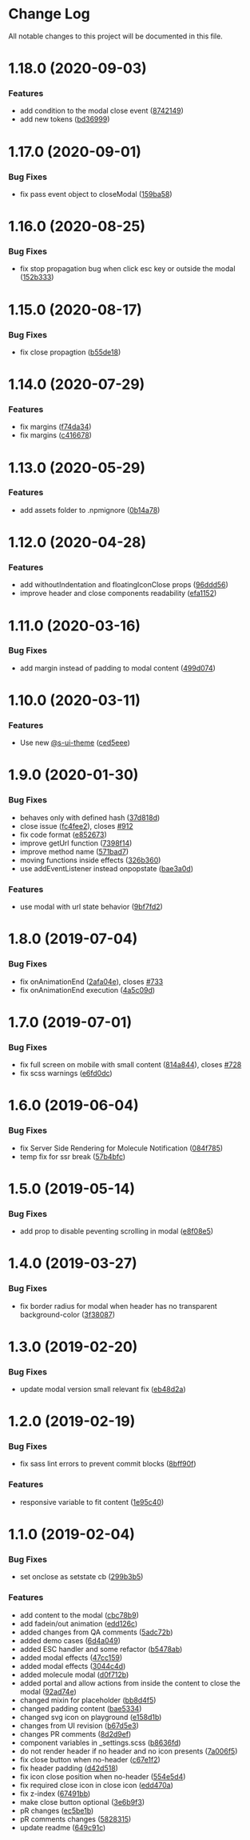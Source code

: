 # Change Log

All notable changes to this project will be documented in this file.

# 1.18.0 (2020-09-03)


### Features

* add condition to the modal close event ([8742149](https://github.com/SUI-Components/sui-components/commit/87421493efef2132e58356787b1aa59364096b46))
* add new tokens ([bd36999](https://github.com/SUI-Components/sui-components/commit/bd36999616718c48d991a7fbed2d17d8953a2dc4))



# 1.17.0 (2020-09-01)


### Bug Fixes

* fix pass event object to closeModal ([159ba58](https://github.com/SUI-Components/sui-components/commit/159ba58858a8edf7ab1dd0ce72d240eefbe87271))



# 1.16.0 (2020-08-25)


### Bug Fixes

* fix stop propagation bug when click esc key or outside the modal ([152b333](https://github.com/SUI-Components/sui-components/commit/152b3336e7ba23945634257f62a1c1761cda7326))



# 1.15.0 (2020-08-17)


### Bug Fixes

* fix close propagtion ([b55de18](https://github.com/SUI-Components/sui-components/commit/b55de18a57b8b3f6ee25b9cf99b521d70ec49586))



# 1.14.0 (2020-07-29)


### Features

* fix margins ([f74da34](https://github.com/SUI-Components/sui-components/commit/f74da34c7bd69ec6a7227097ef6f13c5aec82a86))
* fix margins ([c416678](https://github.com/SUI-Components/sui-components/commit/c416678241996c1d7f478b2cce62efec96959788))



# 1.13.0 (2020-05-29)


### Features

* add assets folder to .npmignore ([0b14a78](https://github.com/SUI-Components/sui-components/commit/0b14a78a25846089ca3fc32558f19aabbe651a1b))



# 1.12.0 (2020-04-28)


### Features

* add withoutIndentation and floatingIconClose props ([96ddd56](https://github.com/SUI-Components/sui-components/commit/96ddd565f4d79563311c201da3edb3669691038d))
* improve header and close components readability ([efa1152](https://github.com/SUI-Components/sui-components/commit/efa115222e9088f5d00c4c225a0e61bce33e3275))



# 1.11.0 (2020-03-16)


### Bug Fixes

* add margin instead of padding to modal content ([499d074](https://github.com/SUI-Components/sui-components/commit/499d074f85151dd1fedefb736106856a4b4fccc0))



# 1.10.0 (2020-03-11)


### Features

* Use new [@s-ui-theme](https://github.com/s-ui-theme) ([ced5eee](https://github.com/SUI-Components/sui-components/commit/ced5eee88c974828d1c5f6eb3408a3a0f6d5e6a2))



# 1.9.0 (2020-01-30)


### Bug Fixes

* behaves only with defined hash ([37d818d](https://github.com/SUI-Components/sui-components/commit/37d818dc737d08198bb7874aa44f2bd55987a666))
* close issue ([fc4fee2](https://github.com/SUI-Components/sui-components/commit/fc4fee2c64adaf5b503ec7223f3c22cb84da5d4b)), closes [#912](https://github.com/SUI-Components/sui-components/issues/912)
* fix code format ([e852673](https://github.com/SUI-Components/sui-components/commit/e852673167c303ba16b187b8251d203c181d585a))
* improve getUrl function ([7398f14](https://github.com/SUI-Components/sui-components/commit/7398f1454f3782edbed553a593264309e4466f8b))
* improve method name ([571bad7](https://github.com/SUI-Components/sui-components/commit/571bad7c722d1ac114b003e48a7d2a49e5fc676a))
* moving functions inside effects ([326b360](https://github.com/SUI-Components/sui-components/commit/326b3601fe4b73e9c7b395a2e958de95b1b27ff7))
* use addEventListener instead onpopstate ([bae3a0d](https://github.com/SUI-Components/sui-components/commit/bae3a0dc1d7c9938cca36c628d840ee320dedbf9))


### Features

* use modal with url state behavior ([9bf7fd2](https://github.com/SUI-Components/sui-components/commit/9bf7fd2fc785dbe1a2fe65c547377d00f9a139e8))



# 1.8.0 (2019-07-04)


### Bug Fixes

* fix onAnimationEnd ([2afa04e](https://github.com/SUI-Components/sui-components/commit/2afa04e1c60c7f9b77ca290d0c62b8f186aa9351)), closes [#733](https://github.com/SUI-Components/sui-components/issues/733)
* fix onAnimationEnd execution ([4a5c09d](https://github.com/SUI-Components/sui-components/commit/4a5c09d719891ce227cbfdd412782b231768188c))



# 1.7.0 (2019-07-01)


### Bug Fixes

* fix full screen on mobile with small content ([814a844](https://github.com/SUI-Components/sui-components/commit/814a844affa9dd39e74c1acecb5dc12a4d187289)), closes [#728](https://github.com/SUI-Components/sui-components/issues/728)
* fix scss warnings ([e6fd0dc](https://github.com/SUI-Components/sui-components/commit/e6fd0dcc5ecf62594c25e7dd5eef7d6fb0e1085b))



# 1.6.0 (2019-06-04)


### Bug Fixes

* fix Server Side Rendering for Molecule Notification ([084f785](https://github.com/SUI-Components/sui-components/commit/084f785caed4cde866222acb365843f1011ae875))
* temp fix for ssr break ([57b4bfc](https://github.com/SUI-Components/sui-components/commit/57b4bfc1da70c0e5196dd997eef149809d5eaa6c))



# 1.5.0 (2019-05-14)


### Bug Fixes

* add prop to disable peventing scrolling in modal ([e8f08e5](https://github.com/SUI-Components/sui-components/commit/e8f08e51a5372a0cf358e6a1bd2db1cc9dc34506))



# 1.4.0 (2019-03-27)


### Bug Fixes

* fix border radius for modal when header has no transparent background-color ([3f38087](https://github.com/SUI-Components/sui-components/commit/3f38087b05545c9b3aa27317be03be0e7f879c4b))



# 1.3.0 (2019-02-20)


### Bug Fixes

* update modal version small relevant fix ([eb48d2a](https://github.com/SUI-Components/sui-components/commit/eb48d2a57d2eda9ac339a06ac35c91309fb1af33))



# 1.2.0 (2019-02-19)


### Bug Fixes

* fix sass lint errors to prevent commit blocks ([8bff90f](https://github.com/SUI-Components/sui-components/commit/8bff90f527be41eb99e82404946ba8080078dbc7))


### Features

* responsive variable to fit content ([1e95c40](https://github.com/SUI-Components/sui-components/commit/1e95c40f2788f08b6c892e4065bf532df3c67928))



# 1.1.0 (2019-02-04)


### Bug Fixes

* set onclose as setstate cb ([299b3b5](https://github.com/SUI-Components/sui-components/commit/299b3b5c25338e3e7a88913e04a747c79e984c70))


### Features

* add content to the modal ([cbc78b9](https://github.com/SUI-Components/sui-components/commit/cbc78b9f68795f251c71b839c477b81a57b915b3))
* add fadein/out animation ([edd126c](https://github.com/SUI-Components/sui-components/commit/edd126c1e3a502b21db482faadfbfdb61e8356a0))
* added changes from QA comments ([5adc72b](https://github.com/SUI-Components/sui-components/commit/5adc72bd1d35829bbc5926acf730cfa3459b6a67))
* added demo cases ([6d4a049](https://github.com/SUI-Components/sui-components/commit/6d4a0490d1f7807318a2f4808addd676010f0188))
* added ESC handler and some refactor ([b5478ab](https://github.com/SUI-Components/sui-components/commit/b5478abf787ac037987702bcb727f2f187f86001))
* added modal effects ([47cc159](https://github.com/SUI-Components/sui-components/commit/47cc1595ec4509ebecb1f5d35ca7ee251fc55ee1))
* added modal effects ([3044c4d](https://github.com/SUI-Components/sui-components/commit/3044c4d193863eac6dfdd029ffa225f1eb649959))
* added molecule modal ([d0f712b](https://github.com/SUI-Components/sui-components/commit/d0f712b89fbeb3e1501c3647a4888d41f8885402))
* added portal and allow actions from inside the content to close the modal ([92ad74e](https://github.com/SUI-Components/sui-components/commit/92ad74e6b7aaf3027d5bf27c6f2cb3dfbcf04496))
* changed mixin for placeholder ([bb8d4f5](https://github.com/SUI-Components/sui-components/commit/bb8d4f50ed9113a1b2a87fdc9bc8927a8d275df4))
* changed padding content ([bae5334](https://github.com/SUI-Components/sui-components/commit/bae53344cfd645acdcd7b672c1089607f4b1fc23))
* changed svg icon on playground ([e158d1b](https://github.com/SUI-Components/sui-components/commit/e158d1b031f449c94fb4b48be1dbd708389bdfe6))
* changes from UI revision ([b67d5e3](https://github.com/SUI-Components/sui-components/commit/b67d5e3f1d84a45c2019caeff0e0dd610dfb2a41))
* changes PR comments ([8d2d9ef](https://github.com/SUI-Components/sui-components/commit/8d2d9efaebecdbbbfec7a2551a9aea011070ca95))
* component variables in _settings.scss ([b8636fd](https://github.com/SUI-Components/sui-components/commit/b8636fdd328c5f081913f826d777d8b9fbf1ddd8))
* do not render header if no header and no icon presents ([7a006f5](https://github.com/SUI-Components/sui-components/commit/7a006f5e5660361b94a9e1b99e2c459a5be0ec41))
* fix close button when no-header ([c67e1f2](https://github.com/SUI-Components/sui-components/commit/c67e1f2df91288a4a6c23c70fe38a3c8e92b9c77))
* fix header padding ([d42d518](https://github.com/SUI-Components/sui-components/commit/d42d5186c7e0ea8458208bd6a9c6c98dc7e77cf3))
* fix icon close position when no-header ([554e5d4](https://github.com/SUI-Components/sui-components/commit/554e5d40dcb0854ec1a7e15eace0b5da41c7252b))
* fix required close icon in close icon ([edd470a](https://github.com/SUI-Components/sui-components/commit/edd470a9d252de31249f21132bd2b06f8ed9f02e))
* fix z-index ([67491bb](https://github.com/SUI-Components/sui-components/commit/67491bb7e13aaa035994cd58a46d7f41a91ee22d))
* make close button optional ([3e6b9f3](https://github.com/SUI-Components/sui-components/commit/3e6b9f3553dd8f7ca3ed8d65410c0335cacf8d35))
* pR changes ([ec5be1b](https://github.com/SUI-Components/sui-components/commit/ec5be1b4d1ff9744f146cb7d29fca60736a74267))
* pR comments changes ([5828315](https://github.com/SUI-Components/sui-components/commit/58283157b5e753474949d650c2a34437f6f98c6a))
* update readme ([649c91c](https://github.com/SUI-Components/sui-components/commit/649c91c26830cd8da36080854db07abc52fc87fd))



